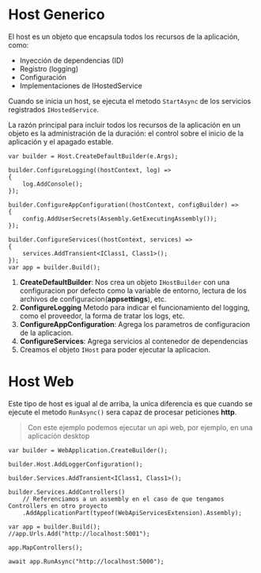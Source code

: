 # Host Generico
El host es un objeto que encapsula todos los recursos de la aplicación, como:
- Inyección de dependencias (ID)
- Registro (logging)
- Configuración
- Implementaciones de IHostedService

Cuando se inicia un host, se ejecuta el metodo `StartAsync` de los servicios registrados `IHostedService`.

La razón principal para incluir todos los recursos de la aplicación en un objeto es la administración de la duración: el control sobre el inicio de la aplicación y el apagado estable.

```Csharp
var builder = Host.CreateDefaultBuilder(e.Args);

builder.ConfigureLogging((hostContext, log) =>
{
    log.AddConsole();
});

builder.ConfigureAppConfiguration((hostContext, configBuilder) =>
{
    config.AddUserSecrets(Assembly.GetExecutingAssembly());
});

builder.ConfigureServices((hostContext, services) =>
{
    services.AddTransient<IClass1, Class1>();
});
var app = builder.Build();
```
1. **CreateDefaultBuilder**: Nos crea un objeto `IHostBuilder` con una configuracion por defecto como la variable de entorno, lectura de los archivos de configuracion(**appsettings**), etc.
1. **ConfigureLogging** Metodo para indicar el funcionamiento del logging, como el proveedor, la forma de tratar los logs, etc.
1. **ConfigureAppConfiguration**: Agrega los parametros de configuracion de la aplicacion.
1. **ConfigureServices**: Agrega servicios al contenedor de dependencias
1. Creamos el objeto `IHost` para poder ejecutar la aplicacion.


# Host Web
Este tipo de host es igual al de arriba, la unica diferencia es que cuando se ejecute el metodo `RunAsync()` sera capaz de procesar peticiones **http**.

> Con este ejemplo podemos ejecutar un api web, por ejemplo, en una aplicación desktop
```Csharp
var builder = WebApplication.CreateBuilder();

builder.Host.AddLoggerConfiguration();

builder.Services.AddTransient<IClass1, Class1>();

builder.Services.AddControllers()
    // Referenciamos a un assembly en el caso de que tengamos Controllers en otro proyecto
    .AddApplicationPart(typeof(WebApiServicesExtension).Assembly);

var app = builder.Build();
//app.Urls.Add("http://localhost:5001");

app.MapControllers();

await app.RunAsync("http://localhost:5000");
```